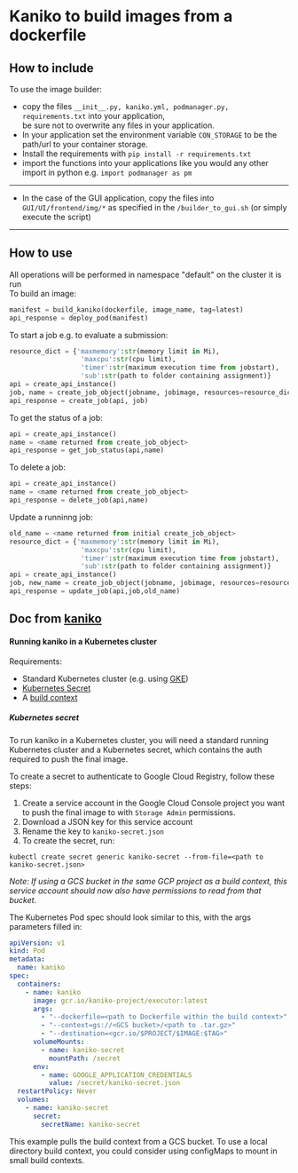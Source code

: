 # Kaniko to build images from a dockerfile
## How to include
To use the image builder:
- copy the files ```__init__.py, kaniko.yml, podmanager.py, requirements.txt``` into your application,</br>be sure not to overwrite any files in your application.
- In your application set the environment variable ```CON_STORAGE``` to be the path/url to your container storage.
- Install the requirements with ```pip install -r requirements.txt```
- import the functions into your applications like you would any other import in python e.g. ```import podmanager as pm```
---
- In the case of the GUI application, copy the files into ```GUI/UI/frontend/img/*``` as specified in the ```/builder_to_gui.sh``` (or simply execute the script)
---
## How to use
All operations will be performed in namespace "default" on the cluster it is run</br>
To build an image:
```python
manifest = build_kaniko(dockerfile, image_name, tag=latest)
api_response = deploy_pod(manifest)
```
To start a job e.g. to evaluate a submission:
```python
resource_dict = {'maxmemory':str(memory limit in Mi),
                  'maxcpu':str(cpu limit),
                  'timer':str(maximum execution time from jobstart),
                  'sub':str(path to folder containing assignment)}
api = create_api_instance()
job, name = create_job_object(jobname, jobimage, resources=resource_dict)
api_response = create_job(api, job)
```

To get the status of a job:
```python
api = create_api_instance()
name = <name returned from create_job_object>
api_response = get_job_status(api,name)
```

To delete a job:
```python
api = create_api_instance()
name = <name returned from create_job_object>
api_response = delete_job(api,name)
```

Update a runninng job:
```python
old_name = <name returned from initial create_job_object>
resource_dict = {'maxmemory':str(memory limit in Mi),
                  'maxcpu':str(cpu limit),
                  'timer':str(maximum execution time from jobstart),
                  'sub':str(path to folder containing assignment)}
api = create_api_instance()
job, new_name = create_job_object(jobname, jobimage, resources=resource_dict)
api_response = update_job(api,job,old_name)
```
## Doc from [kaniko](https://raw.githubusercontent.com/GoogleContainerTools/kaniko/main/README.md)
#### Running kaniko in a Kubernetes cluster

Requirements:

- Standard Kubernetes cluster (e.g. using
  [GKE](https://cloud.google.com/kubernetes-engine/))
- [Kubernetes Secret](#kubernetes-secret)
- A [build context](#kaniko-build-contexts)

##### Kubernetes secret

To run kaniko in a Kubernetes cluster, you will need a standard running
Kubernetes cluster and a Kubernetes secret, which contains the auth required to
push the final image.

To create a secret to authenticate to Google Cloud Registry, follow these steps:

1. Create a service account in the Google Cloud Console project you want to push
   the final image to with `Storage Admin` permissions.
2. Download a JSON key for this service account
3. Rename the key to `kaniko-secret.json`
4. To create the secret, run:

```shell
kubectl create secret generic kaniko-secret --from-file=<path to kaniko-secret.json>
```

_Note: If using a GCS bucket in the same GCP project as a build context, this
service account should now also have permissions to read from that bucket._

The Kubernetes Pod spec should look similar to this, with the args parameters
filled in:

```yaml
apiVersion: v1
kind: Pod
metadata:
  name: kaniko
spec:
  containers:
    - name: kaniko
      image: gcr.io/kaniko-project/executor:latest
      args:
        - "--dockerfile=<path to Dockerfile within the build context>"
        - "--context=gs://<GCS bucket>/<path to .tar.gz>"
        - "--destination=<gcr.io/$PROJECT/$IMAGE:$TAG>"
      volumeMounts:
        - name: kaniko-secret
          mountPath: /secret
      env:
        - name: GOOGLE_APPLICATION_CREDENTIALS
          value: /secret/kaniko-secret.json
  restartPolicy: Never
  volumes:
    - name: kaniko-secret
      secret:
        secretName: kaniko-secret
```

This example pulls the build context from a GCS bucket. To use a local directory
build context, you could consider using configMaps to mount in small build
contexts.